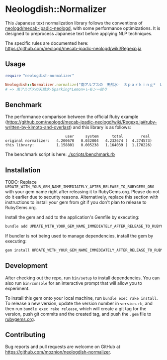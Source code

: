 # Neologdish::Normalizer

This Japanese text normalization library follows the conventions of [neologd/mecab-ipadic-neologd](https://github.com/neologd/mecab-ipadic-neologd), with some performance optimizations. It is designed to preprocess Japanese text before applying NLP techniques.

The specific rules are documented here: https://github.com/neologd/mecab-ipadic-neologd/wiki/Regexp.ja

## Usage

```ruby
require "neologdish-normalizer"

Neologdish::Normalizer.normalize("南アルプスの　天然水-　Ｓｐａｒｋｉｎｇ*　Ｌｅｍｏｎ+　レモン一絞り")
# => 南アルプスの天然水-Sparking*Lemon+レモン一絞り 
```

## Benchmark

The performance comparison between the official Ruby example (https://github.com/neologd/mecab-ipadic-neologd/wiki/Regexp.ja#ruby-written-by-kimoto-and-overlast) and this library is as follows:

```
                           user     system      total        real
original normalizer:   4.200670   0.032004   4.232674 (  4.274573)
this library:          1.158801   0.005238   1.164039 (  1.170226)
```

The benchmark script is here: [./scripts/benchmark.rb](./scripts/benchmark.rb)

## Installation

TODO: Replace `UPDATE_WITH_YOUR_GEM_NAME_IMMEDIATELY_AFTER_RELEASE_TO_RUBYGEMS_ORG` with your gem name right after releasing it to RubyGems.org. Please do not do it earlier due to security reasons. Alternatively, replace this section with instructions to install your gem from git if you don't plan to release to RubyGems.org.

Install the gem and add to the application's Gemfile by executing:

```bash
bundle add UPDATE_WITH_YOUR_GEM_NAME_IMMEDIATELY_AFTER_RELEASE_TO_RUBYGEMS_ORG
```

If bundler is not being used to manage dependencies, install the gem by executing:

```bash
gem install UPDATE_WITH_YOUR_GEM_NAME_IMMEDIATELY_AFTER_RELEASE_TO_RUBYGEMS_ORG
```

## Development

After checking out the repo, run `bin/setup` to install dependencies. You can also run `bin/console` for an interactive prompt that will allow you to experiment.

To install this gem onto your local machine, run `bundle exec rake install`. To release a new version, update the version number in `version.rb`, and then run `bundle exec rake release`, which will create a git tag for the version, push git commits and the created tag, and push the `.gem` file to [rubygems.org](https://rubygems.org).

## Contributing

Bug reports and pull requests are welcome on GitHub at https://github.com/moznion/neologdish-normalizer.
